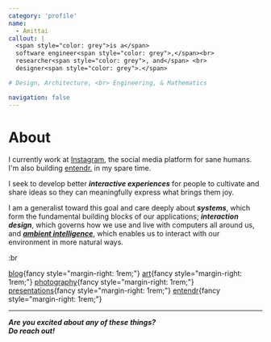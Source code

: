 ```yaml
---
category: 'profile'
name:
  - Amittai
callout: |
  <span style="color: grey">is a</span>
  software engineer<span style="color: grey">,</span><br>
  researcher<span style="color: grey">, and</span> <br>
  designer<span style="color: grey">.</span>

# Design, Architecture, <br> Engineering, & Mathematics

navigation: false
---
```


# About

I currently work at [Instagram][instagram], the social media platform
for sane humans.
I'm also building [entendr.][entendr] in my spare time.

I seek to develop better _**interactive experiences**_ for people to cultivate
and share ideas so they can meaningfully express what brings them joy.

I am a generalist toward this goal and care deeply about **_systems_**, which form
the fundamental building blocks of our applications;
**_interaction design_**, which governs how we use and live with
computers all around us, and **_[ambient intelligence][ambient-intelligence]_**, which
enables us to interact with our environment in more natural ways.

:br

[blog](https://amittai.space){fancy style="margin-right: 1rem;"}
[art](https://amittai.art){fancy style="margin-right: 1rem;"}
[photography](https://www.instagram.com/amittai.art){fancy style="margin-right: 1rem;"}  
[presentations](https://slides.amittai.studio){fancy style="margin-right: 1rem;"}
[entendr](https://entendr.life){fancy style="margin-right: 1rem;"}

---

<!-- I carry a keen sense of responsibility for my work, including:

- **Ethical and responsible data collection and warehousing.**
  :br :br
  Knowing **what to collect**, **how**, **why**, and most importantly
  **how to respect user privacy and copyright issues** where applicable
  is important. I have relevant experience and coursework in
  **data mining** and **ethics** therein.
  :br
  Proper [warehousing][data-warehouse], be it in
  [data lakes][data-lake] or **SQL**/**NoSQL**
  databases, is also critical.
  I have experience working with SQL databases (**MySQL**, **PostgreSQL**),
  NoSQL databases (**MongoDB**, **Firebase**), and
  vector databases (**Pinecone**).
  and I am working to better understand the **underlying architectures
  and implementations of SQL databases**.
  :br :br

- **Ethical analysis, interpretation and usage**.
  :br
  We are in an exciting period when the potential of
  **deep learning** methods especially [transformers][attention-paper]
  are being realized.
  I am interested in the applications
  of novel neural network architectures and ideas to real-world problems.
  I have experience working with neural networks in
  [computer vision][computer-vision], [natural language processing][nlp],
  and [reinforcement learning][reinforcement-learning].  :br :br
  **I am particularly excited to explore the interplay between these
  cutting-edge fields and data ethics.**
  :br :br

- **Presentation and use in production.**
  :br
  Research output is only useful once it can be turned into a product
  and presented to an end user. For this, one needs to
  **identify existing gaps**, **design**, and **implement**
  innovative solutions that address existing needs.
  I have experiences [designing][design] and building front-end, user-facing applications.
  I am experienced with both [React][react], [Vue][vue],
  and their proxies ([Nuxt][nuxt], [Next][next], [Astro][astro]).
  :br :br
  
- **Teaching**
  :br
  **They say the best way to learn is to teach others.**  
  At [Dartmouth][dartmouth], I got the exciting opportunity to work closely
  with multiple professors in tinkering with and teaching their
  courses, as well as holding office hours to help students debug
  their code and understand the material better.
  The courses included **Systems Engineering**,
  **Artificial Intelligence**, **Database Systems**, **Data Structures**,
  and **Fullstack Web Development**.
  :br :br

- I also have experience building systems with a focus on
  **efficiency** and **high performance** using [C][c],
  [C++][cpp], [Rust][rust], and [Haskell][haskell].
  :br :br

---

I am also working on some stuff I am excited about
over at [entendr][entendr] and
recently started learning [Racket][racket] because of
its [language-oriented development][lang-dev] features. -->

<!-- --- -->

**_Are you excited about any of these things?  
Do reach out!_**

[data-warehouse]:           https://aws.amazon.com/what-is/data-warehouse/
[data-lake]:                https://www.databricks.com/discover/data-lakes

[lang-dev]:                 https://beautifulracket.com/appendix/why-lop-why-racket.html
[racket]:                   https://racket-lang.org
[react]:                    https://react.dev
[vue]:                      https://vuejs.org
[nuxt]:                     https://nuxt.com
[next]:                     https://nextjs.org
[category-theory]:          https://plato.stanford.edu/entries/category-theory/
[dl]:                       https://www.simplilearn.com/tutorials/deep-learning-tutorial/what-is-deep-learning
[design]:                   https://www.designcouncil.org.uk/our-work/what-is-design/
[functional-prg]:           https://spectrum.ieee.org/functional-programming
[dartmouth]:                https://home.dartmouth.edu/
[entendr]:                  https://entendr.life
[attention-paper]:          https://arxiv.org/pdf/1706.03762.pdf
[computer-vision]:          https://www.sas.com/en_us/insights/analytics/computer-vision.html
[reinforcement-learning]:   https://www.techtarget.com/searchenterpriseai/definition/reinforcement-learning
[nlp]:                      https://www.ibm.com/topics/natural-language-processing
[astro]:                    https://astro.build

[meta]:                     https://meta.com
[instagram]:                https://about.meta.com/technologies/instagram/

[c]:                        https://ieeexplore.ieee.org/document/6499601
[cpp]:                      https://isocpp.org
[rust]:                     https://www.rust-lang.org
[haskell]:                  https://www.haskell.org


[ambient-intelligence]:     https://www.infosys.com/insights/ai-automation/ambient-intelligence.html#:~:text=%22The%20most%20profound%20technologies%20are,chief%20scientist%20at%20Xerox%20PARC.
